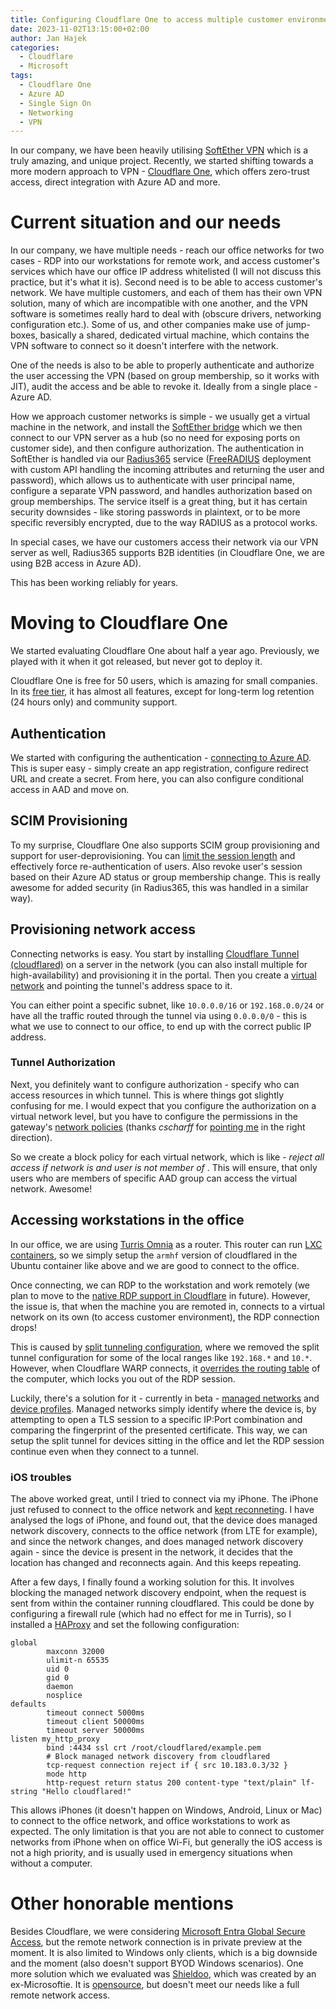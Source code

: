 ```yaml
---
title: Configuring Cloudflare One to access multiple customer environments
date: 2023-11-02T13:15:00+02:00
author: Jan Hajek
categories:
  - Cloudflare
  - Microsoft
tags:
  - Cloudflare One
  - Azure AD
  - Single Sign On
  - Networking
  - VPN
---
```


In our company, we have been heavily utilising [SoftEther VPN](https://www.softether.org/) which is a truly amazing, and unique project. Recently, we started shifting towards a more modern approach to VPN - [Cloudflare One](https://www.cloudflare.com/cloudflare-one/), which offers zero-trust access, direct integration with Azure AD and more.

<!--more-->

# Current situation and our needs
In our company, we have multiple needs - reach our office networks for two cases - RDP into our workstations for remote work, and access customer's services which have our office IP address whitelisted (I will not discuss this practice, but it's what it is). Second need is to be able to access customer's network. We have multiple customers, and each of them has their own VPN solution, many of which are incompatible with one another, and the VPN software is sometimes really hard to deal with (obscure drivers, networking configuration etc.). Some of us, and other companies make use of jump-boxes, basically a shared, dedicated virtual machine, which contains the VPN software to connect so it doesn't interfere with the network.

One of the needs is also to be able to properly authenticate and authorize the user accessing the VPN (based on group membership, so it works with JIT), audit the access and be able to revoke it. Ideally from a single place - Azure AD.

How we approach customer networks is simple - we usually get a virtual machine in the network, and install the [SoftEther bridge](https://www.softether.org/4-docs/1-manual/5._SoftEther_VPN_Bridge_Manual) which we then connect to our VPN server as a hub (so no need for exposing ports on customer side), and then configure authorization. The authentication in SoftEther is handled via our [Radius365](https://radius365.edulog.in) service ([FreeRADIUS](https://freeradius.org/) deployment with custom API handling the incoming attributes and returning the user and password), which allows us to authenticate with user principal name, configure a separate VPN password, and handles authorization based on group memberships. The service itself is a great thing, but it has certain security downsides - like storing passwords in plaintext, or to be more specific reversibly encrypted, due to the way RADIUS as a protocol works.

In special cases, we have our customers access their network via our VPN server as well, Radius365 supports B2B identities (in Cloudflare One, we are using B2B access in Azure AD).

This has been working reliably for years.

# Moving to Cloudflare One
We started evaluating Cloudflare One about half a year ago. Previously, we played with it when it got released, but never got to deploy it.

Cloudflare One is free for 50 users, which is amazing for small companies. In its [free tier](https://www.cloudflare.com/plans/zero-trust-services/), it has almost all features, except for long-term log retention (24 hours only) and community support.

## Authentication
We started with configuring the authentication - [connecting to Azure AD](https://developers.cloudflare.com/cloudflare-one/identity/idp-integration/azuread). This is super easy - simply create an app registration, configure redirect URL and create a secret. From here, you can also configure conditional access in AAD and move on.

## SCIM Provisioning
To my surprise, Cloudflare One also supports SCIM group provisioning and support for user-deprovisioning. You can [limit the session length](https://developers.cloudflare.com/cloudflare-one/connections/connect-devices/warp/configure-warp/warp-sessions/#configure-session-timeout) and effectively force re-authentication of users. Also revoke user's session based on their Azure AD status or group membership change. This is really awesome for added security (in Radius365, this was handled in a similar way).

## Provisioning network access
Connecting networks is easy. You start by installing [Cloudflare Tunnel (cloudflared)](https://developers.cloudflare.com/cloudflare-one/connections/connect-networks/) on a server in the network (you can also install multiple for high-availability) and provisioning it in the portal. Then you create a [virtual network](https://developers.cloudflare.com/cloudflare-one/connections/connect-networks/private-net/cloudflared/tunnel-virtual-networks/) and pointing the tunnel's address space to it.

You can either point a specific subnet, like `10.0.0.0/16` or `192.168.0.0/24` or have all the traffic routed through the tunnel via using `0.0.0.0/0` - this is what we use to connect to our office, to end up with the correct public IP address.

### Tunnel Authorization
Next, you definitely want to configure authorization - specify who can access resources in which tunnel. This is where things got slightly confusing for me. I would expect that you configure the authorization on a virtual network level, but you have to configure the permissions in the gateway's [network policies](https://developers.cloudflare.com/cloudflare-one/policies/gateway/network-policies/) (thanks _cscharff_ for [pointing me](https://community.cloudflare.com/t/virtual-network-permissions/574755) in the right direction).

So we create a block policy for each virtual network, which is like - _reject all access if network is <our virtual network> and user is not member of <aad group id>_. This will ensure, that only users who are members of specific AAD group can access the virtual network. Awesome!

## Accessing workstations in the office
In our office, we are using [Turris Omnia](https://www.turris.com/en/omnia/overview/) as a router. This router can run [LXC containers](https://wiki.turris.cz/en/howto/lxc), so we simply setup the `armhf` version of cloudflared in the Ubuntu container like above and we are good to connect to the office.

Once connecting, we can RDP to the workstation and work remotely (we plan to move to the [native RDP support in Cloudflare](https://blog.cloudflare.com/cloudflare-access-now-supports-rdp/) in future). However, the issue is, that when the machine you are remoted in, connects to a virtual network on its own (to access customer environment), the RDP connection drops!

This is caused by [split tunneling configuration](https://developers.cloudflare.com/cloudflare-one/connections/connect-devices/warp/configure-warp/route-traffic/split-tunnels/), where we removed the split tunnel configuration for some of the local ranges like `192.168.*` and `10.*`. However, when Cloudflare WARP connects, it [overrides the routing table](https://superuser.com/questions/1704256/vpn-traffic-routing-and-rdp) of the computer, which locks you out of the RDP session.

Luckily, there's a solution for it - currently in beta - [managed networks](https://developers.cloudflare.com/cloudflare-one/connections/connect-devices/warp/configure-warp/managed-networks/) and [device profiles](https://developers.cloudflare.com/cloudflare-one/connections/connect-devices/warp/configure-warp/device-profiles/). Managed networks simply identify where the device is, by attempting to open a TLS session to a specific IP:Port combination and comparing the fingerprint of the presented certificate. This way, we can setup the split tunnel for devices sitting in the office and let the RDP session continue even when they connect to a tunnel.

### iOS troubles
The above worked great, until I tried to connect via my iPhone. The iPhone just refused to connect to the office network and [kept reconneting](https://community.cloudflare.com/t/iphone-keeps-reconnecting-and-is-unable-to-connect/575168). I have analysed the logs of iPhone, and found out, that the device does managed network discovery, connects to the office network (from LTE for example), and since the network changes, and does managed network discovery again - since the device is present in the network, it decides that the location has changed and reconnects again. And this keeps repeating.

After a few days, I finally found a working solution for this. It involves blocking the managed network discovery endpoint, when the request is sent from within the container running cloudflared. This could be done by configuring a firewall rule (which had no effect for me in Turris), so I installed a [HAProxy](https://www.haproxy.org/) and set the following configuration:

```
global
        maxconn 32000
        ulimit-n 65535
        uid 0
        gid 0
        daemon
        nosplice
defaults
        timeout connect 5000ms
        timeout client 50000ms
        timeout server 50000ms
listen my_http_proxy
        bind :4434 ssl crt /root/cloudflared/example.pem
        # Block managed network discovery from cloudflared
        tcp-request connection reject if { src 10.183.0.3/32 }
        mode http
        http-request return status 200 content-type "text/plain" lf-string "Hello cloudflared!"
```

This allows iPhones (it doesn't happen on Windows, Android, Linux or Mac) to connect to the office network, and office workstations to work as expected. The only limitation is that you are not able to connect to customer networks from iPhone when on office Wi-Fi, but generally the iOS access is not a high priority, and is usually used in emergency situations when without a computer.

# Other honorable mentions
Besides Cloudflare, we were considering [Microsoft Entra Global Secure Access](https://learn.microsoft.com/en-us/entra/global-secure-access/overview-what-is-global-secure-access), but the remote network connection is in private preview at the moment. It is also limited to Windows only clients, which is a big downside and the moment (also doesn't support BYOD Windows scenarios). One more solution which we evaluated was [Shieldoo](https://www.shieldoo.io/), which was created by an ex-Microsoftie. It is [opensource](https://github.com/shieldoo), but doesn't meet our needs like a full remote network access.